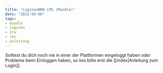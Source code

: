 ```yaml
---
title: "LogineoNRW LMS (Moodle)"
date: "2022-09-06"
tags:
- moodle
- logineo
- nrw
- lms
- anleitung
---
```

Solltest du dich noch nie in einer der Plattformen eingeloggt haben oder Probleme beim Einloggen haben, so lies bitte erst die [[index|Anleitung zum Login]].